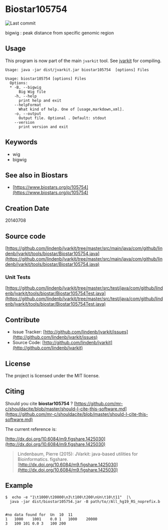 # Biostar105754

![Last commit](https://img.shields.io/github/last-commit/lindenb/jvarkit.png)

bigwig : peak distance from specific genomic region


## Usage


This program is now part of the main `jvarkit` tool. See [jvarkit](JvarkitCentral.md) for compiling.


```
Usage: java -jar dist/jvarkit.jar biostar105754  [options] Files

Usage: biostar105754 [options] Files
  Options:
  * -B, --bigwig
      Big Wig file
    -h, --help
      print help and exit
    --helpFormat
      What kind of help. One of [usage,markdown,xml].
    -o, --output
      Output file. Optional . Default: stdout
    --version
      print version and exit

```


## Keywords

 * wig
 * bigwig



## See also in Biostars

 * [https://www.biostars.org/p/105754](https://www.biostars.org/p/105754)



## Creation Date

20140708

## Source code 

[https://github.com/lindenb/jvarkit/tree/master/src/main/java/com/github/lindenb/jvarkit/tools/biostar/Biostar105754.java](https://github.com/lindenb/jvarkit/tree/master/src/main/java/com/github/lindenb/jvarkit/tools/biostar/Biostar105754.java)

### Unit Tests

[https://github.com/lindenb/jvarkit/tree/master/src/test/java/com/github/lindenb/jvarkit/tools/biostar/Biostar105754Test.java](https://github.com/lindenb/jvarkit/tree/master/src/test/java/com/github/lindenb/jvarkit/tools/biostar/Biostar105754Test.java)


## Contribute

- Issue Tracker: [http://github.com/lindenb/jvarkit/issues](http://github.com/lindenb/jvarkit/issues)
- Source Code: [http://github.com/lindenb/jvarkit](http://github.com/lindenb/jvarkit)

## License

The project is licensed under the MIT license.

## Citing

Should you cite **biostar105754** ? [https://github.com/mr-c/shouldacite/blob/master/should-I-cite-this-software.md](https://github.com/mr-c/shouldacite/blob/master/should-I-cite-this-software.md)

The current reference is:

[http://dx.doi.org/10.6084/m9.figshare.1425030](http://dx.doi.org/10.6084/m9.figshare.1425030)

> Lindenbaum, Pierre (2015): JVarkit: java-based utilities for Bioinformatics. figshare.
> [http://dx.doi.org/10.6084/m9.figshare.1425030](http://dx.doi.org/10.6084/m9.figshare.1425030)


## Example

```
$  echo -e "1\t1000\t20000\n3\t100\t200\nUn\t10\t11"  |\
  java -jar dist/biostar105754.jar -B path/to//All_hg19_RS_noprefix.b


#no data found for	Un	10	11
1	1000	1001	0.0	1	1000	20000
3	100	101	0.0	3	100	200
```


